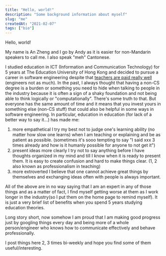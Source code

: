 ```yaml
---
title: "Hello, world!"
description: "Some background information about myself"
slug: "me"
createdAt: "2021-02-07"
tags: ["bio"]
---
```


Hello, world!

My name is An Zheng and I go by Andy as it is easier for non-Mandarin speakers to call me. I also speak "meh" Cantonese.

I studied education in ICT (Information and Communication Technology) for 5 years at The Education University of Hong Kong and decided to pursue a career in software engineering despite that [teachers are paid really well](https://www.csb.gov.hk/english/admin/pay/42.html) (engineers not as much). In the past, I always thought that having a non-CS degree is a burden or something you need to hide when talking to people in the industry because it is often a sign of a shaky foundation and not being able to think logically or "computationally". There's some truth to that. But everyone has the same amount of time and it means that you invest yours in something else (non-CS stuff) that could also be helpful in some ways in software engineering. In particular, education in education (for lack of a better way to say it...) has made me:

1. more empathetical
   I try my best not to judge one's learning ability (no matter how slow one learns) when I am teaching or explaining and be as patient as possible. (sometimes it's sooo tempting to say "I said xxx 3 times already and how is it humanly possible for anyone to not get it")
2. present ideas more clearly
   I try not to say anything before I have thoughts organized in my mind and till I know when it is ready to present them. It is easy to create confusion and hard to make things clear.
   (1, 2 also known as professionalism in teaching)
3. more extroverted
   I believe that one cannot achieve great things by themselves and exchanging ideas often with people is always important.

All of the above are in no way saying that I am an expert in any of those things and as a matter of fact, I find myself getting worse at them as I work longer in the industry(so I put them on the home page to remind myself). It is just a very brief list of benefits when you spend 5 years studying education theories.

Long story short, now somehow I am proud that I am making good progress just by googling things every day and being more of a whole person/engineer who knows how to communicate effectively and behave professionally.

I post things here 2, 3 times bi-weekly and hope you find some of them useful/interesting.
